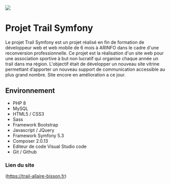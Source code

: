 ![](https://github.com/[Gu21]/[Trail-Symfony]/blob/[branch]/carrousel1.JPG?raw=true)

# Projet Trail Symfony

Le projet Trail Symfony est un projet réalisé  en fin de formation de développeur web et web mobile de 6 mois à ARINFO dans le cadre d'une reconversion professionnelle.
Ce projet est la réalisation d'un site web pour une association sportive  à but non lucratif qui organise chaque année un trail dans ma région.
L'objectif était de développer un nouveau site vitrine permettant d’apporter un
nouveau support de communication accessible au plus grand nombre.
Site encore en amélioration a ce jour.

## Environnement 

* PHP 8
* MySQL
* HTML5 / CSS3
* Sass
* Framework Bootstrap
* Javascript / JQuery
* Framework Symfony 5.3
* Composer 2.0.13
* Editeur de code Visual Studio code
* Git / Github

### Lien du site

(https://trail-allaire-bisson.fr)